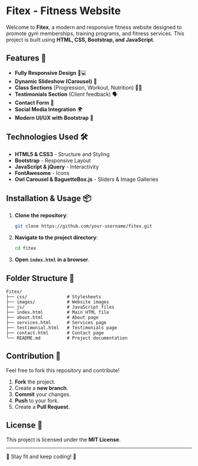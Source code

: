 # Fitex - Fitness Website

Welcome to **Fitex**, a modern and responsive fitness website designed to promote gym memberships, training programs, and fitness services. This project is built using **HTML, CSS, Bootstrap, and JavaScript**.

## Features 🚀
- **Fully Responsive Design** 📱💻
- **Dynamic Slideshow (Carousel)** 🎥
- **Class Sections** (Progression, Workout, Nutrition) 🏋️‍♂️
- **Testimonials Section** (Client feedback) 🗣️
- **Contact Form** 📩
- **Social Media Integration** 🌍
- **Modern UI/UX with Bootstrap** 🎨

## Technologies Used 🛠️
- **HTML5 & CSS3** - Structure and Styling
- **Bootstrap** - Responsive Layout
- **JavaScript & jQuery** - Interactivity
- **FontAwesome** - Icons
- **Owl Carousel & BaguetteBox.js** - Sliders & Image Galleries

## Installation & Usage 📦
1. **Clone the repository**:
   ```sh
   git clone https://github.com/your-username/fitex.git
   ```
2. **Navigate to the project directory**:
   ```sh
   cd fitex
   ```
3. **Open `index.html` in a browser**.

## Folder Structure 📂
```
Fitex/
├── css/               # Stylesheets
├── images/            # Website images
├── js/                # JavaScript files
├── index.html         # Main HTML file
├── about.html         # About page
├── services.html      # Services page
├── testimonial.html   # Testimonials page
├── contact.html       # Contact page
└── README.md          # Project documentation
```

## Contribution 🤝
Feel free to fork this repository and contribute!
1. **Fork** the project.
2. Create a **new branch**.
3. **Commit** your changes.
4. **Push** to your fork.
5. Create a **Pull Request**.

## License 📜
This project is licensed under the **MIT License**.

---
💪 Stay fit and keep coding! 🚀

